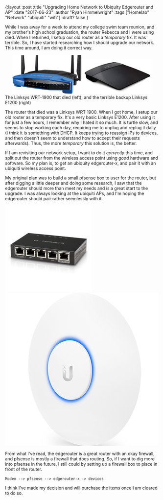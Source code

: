 {:layout :post
:title  "Upgrading Home Network to Ubiquity Edgerouter and AP"
:date "2017-06-23"
:author "Ryan Himmelwright"
:tags ["Homelab" "Network" "ubiquiti" "wifi"]
:draft? false
}

While I was away for a week to attend my college swim team reunion, and my
brother's high school graduation, the router Rebecca and I were using died. When
I returned, I setup our old router as a *temporary* fix. It was terrible. So, I
have started researching how I should upgrade our network. This time
around, I am doing it correct way.

<!-- more -->

<center>
<img src="../../img/posts/upgrading-to-ubiquiti-edgerouter/linksys-WRT1900.png"
width= 45%>
<img src="../../img/posts/upgrading-to-ubiquiti-edgerouter/linksys-E1200.png"
width= 45%>
</center>
<div id="caption">The Linksys WRT-1900 that died (left), and the terrible
backup Linksys E1200 (right)</div>


The router that died was a Linksys WRT 1900. When I got home, I setup our old
router as a temporary fix. It's a very basic Linksys E1200. After using it for
just a few hours, I remember why I hated it so much. It is turtle slow, and
seems to stop working each day, requiring me to
unplug and replug it daily (I think it is something with DHCP. It keeps
trying to reassign IPs to devices, and then doesn't seem to understand how to
accept their requests afterwards). Thus, the more *temporary* this solution is,
the better.


If I am revisiting our network setup, I want to do it *correctly* this time, and
split out the router from the wireless access point using *good* hardware and
software. So my plan is, to get an ubiquity edgerouter-x, and pair it with an ubiquiti
wireless access point.

My original plan was to build a small pfsense box to user for the router, but
after digging a little deeper and doing some research, I saw that the edgerouter
should more than meet my needs and is a great start to the upgrade. I was always
looking at the ubiquiti APs, and I'm hoping the edgerouter should pair rather
seemlessly with it. 

![Ubiquity Edgerouter-x](../../img/posts/upgrading-to-ubiquiti-edgerouter/edgerouter-x.png)
![Ubiquity Access Point Lite](../../img/posts/upgrading-to-ubiquiti-edgerouter/ap-ac-lite.png)

From what I've read, the edgerouter is a great router with an okay firewall, and
pfsense is mostly a firewall that does routing. So, if I want to dig more into
pfsense in the future, I still could by setting up a firewall box to place in
front of the router.

```
Modem --> pfsense --> edgerouter-x -> devices
```

I think I've made my decision and will purchase the items once I am cleared to
do so.

